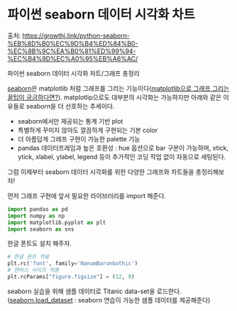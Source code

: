 # 파이썬 seaborn 데이터 시각화 차트

출처: https://growthj.link/python-seaborn-%EB%8D%B0%EC%9D%B4%ED%84%B0-%EC%8B%9C%EA%B0%81%ED%99%94-%EC%B4%9D%EC%A0%95%EB%A6%AC/

파이썬 seaborn 데이터 시각화 차트/그래프 총정리

[seaborn](https://seaborn.pydata.org/)은 matplotlib 처럼 그래프를 그리는 기능이다([matplotlib으로 그래프 그리는 꿀팁이 궁금하다면?](https://growthj.link/python-matplotlib으로-그래프-그릴-때-꿀팁/)). matplotlip으로도 대부분의 시각화는 가능하지만 아래와 같은 이유들로 seaborn을 더 선호하는 추세이다.

- seaborn에서만 제공되는 통계 기반 plot
- 특별하게 꾸미지 않아도 깔끔하게 구현되는 기본 color
- 더 아름답게 그래프 구현이 가능한 palette 기능
- pandas 데이터프레임과 높은 호환성
  : hue 옵션으로 bar 구분이 가능하며, xtick, ytick, xlabel, ylabel, legend 등이 추가적인 코딩 작업 없이 자동으로 세팅된다.

그럼 이제부터 seaborn 데이터 시각화를 위한 다양한 그래프와 차트들을 총정리해보자!

먼저 그래프 구현에 앞서 필요한 라이브러리를 import 해준다.

``` py
import pandas as pd
import numpy as np
import matplotlib.pyplot as plt
import seaborn as sns
```

한글 폰트도 설치 해주자.

``` py
# 한글 폰트 적용
plt.rc('font', family='NanumBarunGothic') 
# 캔버스 사이즈 적용
plt.rcParams["figure.figsize"] = (12, 9)
```

seaborn 실습을 위해 샘플 데이터로 Titanic data-set을 로드한다.([seaborn.load_dataset](https://seaborn.pydata.org/generated/seaborn.load_dataset.html) : seaborn 연습이 가능한 샘플 데이터를 제공해준다)





